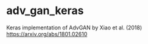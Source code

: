 # adv_gan_keras

Keras implementation of AdvGAN by Xiao et al. (2018) https://arxiv.org/abs/1801.02610

